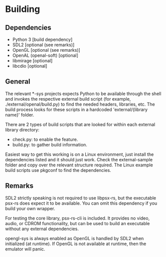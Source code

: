 # Building

## Dependencies
- Python 3 [build dependency]
- SDL2 [optional (see remarks)]
- OpenGL [optional (see remarks)]
- OpenAL (openal-soft) [optional]
- libmirage [optional]
- libcdio [optional]

## General
The relevant *-sys projects expects Python to be available through the shell and invokes the respective external build script (for example, ./external/openal/build.py) to find the needed headers, libraries, etc. The build process looks for these scripts in a hardcoded 'external/{library name}' folder.

There are 2 types of build scripts that are looked for within each external library directory:
- check.py: to enable the feature.
- build.py: to gather build information.

Easiest way to get this working is on a Linux environment, just install the dependencies listed and it should just work. 
Check the external-sample folder and copy over the relevant structure required. The Linux example build scripts use pkgconf to find the dependencies.

## Remarks
SDL2 strictly speaking is not required to use libpsx-rs, but the executable psx-rs does expect it to be available. You can omit this dependency if you build your own wrapper. 

For testing the core library, psx-rs-cli is included. It provides no video, audio, or CDROM functionality, but can be used to build an executable without any external dependencies.

opengl-sys is always enabled as OpenGL is handled by SDL2 when initialized (at runtime). If OpenGL is not available at runtime, then the emulator will panic.
